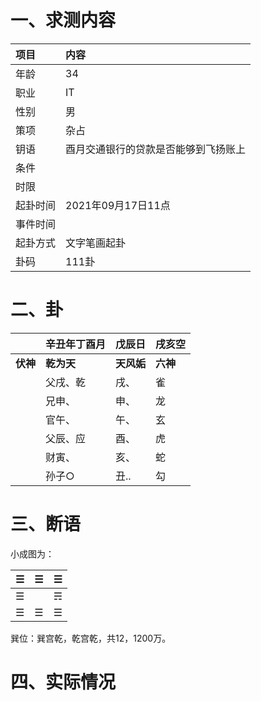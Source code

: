 # 一、求测内容

| 项目     | 内容                                 |
| :------- | :----------------------------------- |
| 年龄     | 34                                   |
| 职业     | IT                                   |
| 性别     | 男                                   |
| 策项     | 杂占                                 |
| 钥语     | 酉月交通银行的贷款是否能够到飞扬账上 |
| 条件     |                                      |
| 时限     |                                      |
| 起卦时间 | 2021年09月17日11点                   |
| 事件时间 |                                      |
| 起卦方式 | 文字笔画起卦                         |
| 卦码     | 111卦                                |

# 二、卦

|                | 辛丑年丁酉月     | 戊辰日           | 戌亥空         |
| :------------- | :--------------- | :--------------- | :------------- |
| **伏神** | **乾为天** | **天风姤** | **六神** |
|                | 父戌、乾         | 戌、             | 雀             |
|                | 兄申、           | 申、             | 龙             |
|                | 官午、           | 午、             | 玄             |
|                | 父辰、应         | 酉、             | 虎             |
|                | 财寅、           | 亥、             | 蛇             |
|                | 孙子○           | 丑..             | 勾             |

# 三、断语

小成图为：

| ☰ | ☰ | ☰ |
| -- | -- | -- |
| ☰ |    | ☴ |
| ☰ | ☰ | ☰ |

巽位：巽宫乾，乾宫乾，共12，1200万。

# 四、实际情况
